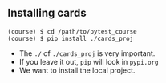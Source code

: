 ## Installing cards

```
(course) $ cd /path/to/pytest_course
(course) $ pip install ./cards_proj
```

* The `./` of `./cards_proj` is very important.
* If you leave it out, `pip` will look in `pypi.org`
* We want to install the local project.